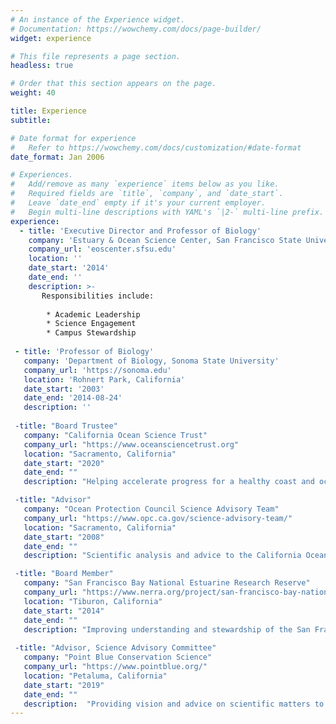 ```yaml
---
# An instance of the Experience widget.
# Documentation: https://wowchemy.com/docs/page-builder/
widget: experience

# This file represents a page section.
headless: true

# Order that this section appears on the page.
weight: 40

title: Experience
subtitle:

# Date format for experience
#   Refer to https://wowchemy.com/docs/customization/#date-format
date_format: Jan 2006

# Experiences.
#   Add/remove as many `experience` items below as you like.
#   Required fields are `title`, `company`, and `date_start`.
#   Leave `date_end` empty if it's your current employer.
#   Begin multi-line descriptions with YAML's `|2-` multi-line prefix.
experience:
  - title: 'Executive Director and Professor of Biology'
    company: 'Estuary & Ocean Science Center, San Francisco State University'
    company_url: 'eoscenter.sfsu.edu'
    location: ''
    date_start: '2014'
    date_end: ''
    description: >-
       Responsibilities include:
        
        * Academic Leadership
        * Science Engagement
        * Campus Stewardship
        
 - title: 'Professor of Biology'
   company: 'Department of Biology, Sonoma State University'
   company_url: 'https://sonoma.edu'
   location: 'Rohnert Park, California'
   date_start: '2003'
   date_end: '2014-08-24'
   description: ''
        
 -title: "Board Trustee"
   company: "California Ocean Science Trust"
   company_url: "https://www.oceansciencetrust.org"
   location: "Sacramento, California"
   date_start: "2020"
   date_end: ""
   description: "Helping accelerate progress for a healthy coast and ocean"

 -title: "Advisor"
   company: "Ocean Protection Council Science Advisory Team"
   company_url: "https://www.opc.ca.gov/science-advisory-team/"
   location: "Sacramento, California"
   date_start: "2008"
   date_end: ""
   description: "Scientific analysis and advice to the California Ocean Protection Council" 

 -title: "Board Member"
   company: "San Francisco Bay National Estuarine Research Reserve"
   company_url: "https://www.nerra.org/project/san-francisco-bay-national-estuarine-research-reserve/"
   location: "Tiburon, California"
   date_start: "2014"
   date_end: ""
   description: "Improving understanding and stewardship of the San Francisco Estuary"
  
 -title: "Advisor, Science Advisory Committee"
   company: "Point Blue Conservation Science"
   company_url: "https://www.pointblue.org/"
   location: "Petaluma, California"
   date_start: "2019"
   date_end: ""
   description:  "Providing vision and advice on scientific matters to maximize the quality of science conducted by Point Blue and to help achieve collaborative strategic priorities"
---
```

